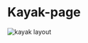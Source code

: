 # Kayak-page

![kayak layout](https://github.com/user-attachments/assets/35ecf283-cb12-4e61-b77b-d97173729b01)
